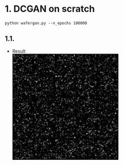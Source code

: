 # 1. DCGAN on scratch  
```shell
python wafergan.py --n_epochs 100000
```

## 1.1. 
- Result   
![](png/demo.gif)